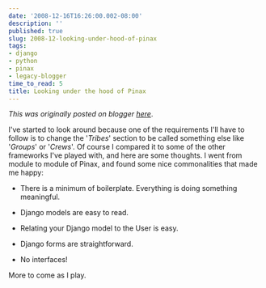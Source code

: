 ```yaml
---
date: '2008-12-16T16:26:00.002-08:00'
description: ''
published: true
slug: 2008-12-looking-under-hood-of-pinax
tags:
- django
- python
- pinax
- legacy-blogger
time_to_read: 5
title: Looking under the hood of Pinax
---
```


*This was originally posted on blogger [here](https://pydanny.blogspot.com/2008/12/looking-under-hood-of-pinax.html)*.

I've started to look around because one of the requirements I'll have to follow is to change the '<span style="font-style: italic;">Tribes</span>' section to be called something else like '<span style="font-style: italic;">Groups</span>' or '<span style="font-style: italic;">Crews</span>'. Of course I compared it to some of the other frameworks I've played with, and here are some thoughts. I went from module to module of Pinax, and found some nice commonalities that made me happy:


- There is a minimum of boilerplate. Everything is doing something meaningful. 
- Django models are easy to read.
- Relating your Django model to the User is easy.

- Django forms are straightforward.
- No interfaces!

More to come as I play.